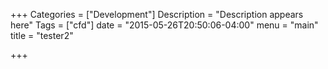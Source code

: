 +++
Categories = ["Development"]
Description = "Description appears here"
Tags = ["cfd"]
date = "2015-05-26T20:50:06-04:00"
menu = "main"
title = "tester2"

+++
